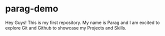 # parag-demo
Hey Guys! This is my first repository. My name is Parag and I am excited to explore Git and Github to showcase my Projects and Skills.

